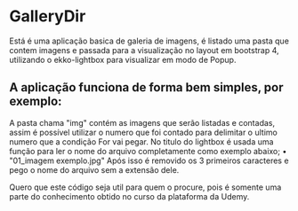 # GalleryDir

Está é uma aplicação basica de galeria de imagens, é listado uma pasta que contem imagens e passada para a visualização no layout em bootstrap 4, utilizando o ekko-lightbox para visualizar em modo de Popup.

## A aplicação funciona de forma bem simples, por exemplo:
 A pasta chama "img" contém as imagens que serão listadas e contadas, assim é possível utilizar o numero que foi contado para delimitar o ultimo numero que a condição For vai pegar.
 No titulo do lightbox é usada uma função para ler o nome do arquivo completamente como exemplo abaixo;
• "01_imagem exemplo.jpg"
 Após isso é removido os 3 primeiros caracteres e pego o nome do arquivo sem a extensão dele.

Quero que este código seja util para quem o procure, pois é somente uma parte do conhecimento obtido no curso da plataforma da Udemy.
              
